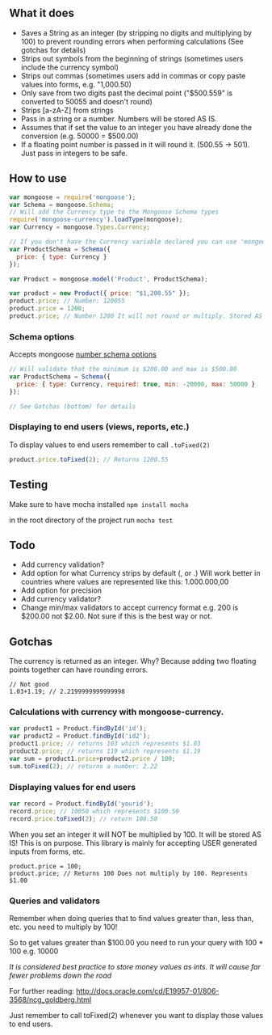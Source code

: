 ## What it does

* Saves a String as an integer (by stripping no digits and multiplying by 100) to prevent rounding errors when performing calculations (See gotchas for details)
* Strips out symbols from the beginning of strings (sometimes users include the currency symbol)
* Strips out commas (sometimes users add in commas or copy paste values into forms, e.g. "1,000.50)
* Only save from two digits past the decimal point ("$500.559" is converted to 50055 and doesn't round)
* Strips [a-zA-Z] from strings
* Pass in a string or a number. Numbers will be stored AS IS.
* Assumes that if set the value to an integer you have already done the conversion (e.g. 50000 = $500.00)
* If a floating point number is passed in it will round it. (500.55 -> 501). Just pass in integers to be safe.

## How to use

```JavaScript
var mongoose = require('mongoose');
var Schema = mongoose.Schema;
// Will add the Currency type to the Mongoose Schema types
require('mongoose-currency').loadType(mongoose);
var Currency = mongoose.Types.Currency;

// If you don't have the Currency variable declared you can use 'mongoose.Types.Currency'
var ProductSchema = Schema({
  price: { type: Currency }
});

var Product = mongoose.model('Product', ProductSchema);

var product = new Product({ price: "$1,200.55" });
product.price; // Number: 120055
product.price = 1200;
product.price; // Number 1200 It will not round or multiply. Stored AS IS and should represent $12.00
```
### Schema options

Accepts mongoose [number schema options](http://mongoosejs.com/docs/api.html#schema-number-js)

```JavaScript
// Will validate that the minimum is $200.00 and max is $500.00
var ProductSchema = Schema({
  price: { type: Currency, required: true, min: -20000, max: 50000 }
});

// See Gotchas (bottom) for details
```
### Displaying to end users (views, reports, etc.)

To display values to end users remember to call `.toFixed(2)`
```JavaScript
product.price.toFixed(2); // Returns 1200.55
```

## Testing

Make sure to have mocha installed `npm install mocha`

in the root directory of the project run `mocha test`

## Todo

* Add currency validation?
* Add option for what Currency strips by default (, or .) Will work better in countries where values are represented like this: 1.000.000,00
* Add option for precision
* Add currency validator?
* Change min/max validators to accept currency format e.g. 200 is $200.00 not $2.00. Not sure if this is the best way or not.

## Gotchas

The currency is returned as an integer. Why? Because adding two floating points together can have rounding errors.
```
// Not good
1.03+1.19; // 2.2199999999999998
```

### Calculations with currency with mongoose-currency.

```JavaScript
var product1 = Product.findById('id');
var product2 = Product.findById('id2');
product1.price; // returns 103 which represents $1.03
product2.price; // returns 119 which represents $1.19
var sum = product1.price+product2.price / 100;
sum.toFixed(2); // returns a number: 2.22
```

### Displaying values for end users

```JavaScript
var record = Product.findById('yourid');
record.price; // 10050 which represents $100.50
record.price.toFixed(2); // return 100.50
```

When you set an integer it will NOT be multiplied by 100. It will be stored AS IS!
This is on purpose. This library is mainly for accepting USER generated inputs from forms, etc.
```
product.price = 100;
product.price; // Returns 100 Does not multiply by 100. Represents $1.00
```

### Queries and validators

Remember when doing queries that to find values greater than, less than, etc. you need to multiply by 100!

So to get values greater than $100.00 you need to run your query with 100 * 100 e.g. 10000

*It is considered best practice to store money values as ints.
It will cause far fewer problems down the road*

For further reading: http://docs.oracle.com/cd/E19957-01/806-3568/ncg_goldberg.html

Just remember to call toFixed(2) whenever you want to display those values to end users.


